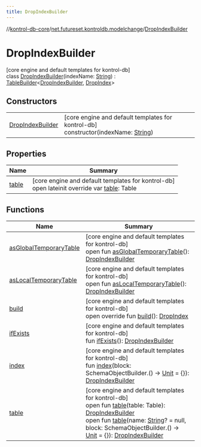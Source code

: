 ```yaml
---
title: DropIndexBuilder
---
```

//[kontrol-db-core](../../../index.html)/[net.futureset.kontroldb.modelchange](../index.html)/[DropIndexBuilder](index.html)



# DropIndexBuilder



[core engine and default templates for kontrol-db]\
class [DropIndexBuilder](index.html)(indexName: [String](https://kotlinlang.org/api/latest/jvm/stdlib/kotlin/-string/index.html)) : [TableBuilder](../-table-builder/index.html)&lt;[DropIndexBuilder](index.html), [DropIndex](../-drop-index/index.html)&gt;



## Constructors


| | |
|---|---|
| [DropIndexBuilder](-drop-index-builder.html) | [core engine and default templates for kontrol-db]<br>constructor(indexName: [String](https://kotlinlang.org/api/latest/jvm/stdlib/kotlin/-string/index.html)) |


## Properties


| Name | Summary |
|---|---|
| [table](table.html) | [core engine and default templates for kontrol-db]<br>open lateinit override var [table](table.html): Table |


## Functions


| Name | Summary |
|---|---|
| [asGlobalTemporaryTable](../-table-builder/as-global-temporary-table.html) | [core engine and default templates for kontrol-db]<br>open fun [asGlobalTemporaryTable](../-table-builder/as-global-temporary-table.html)(): [DropIndexBuilder](index.html) |
| [asLocalTemporaryTable](../-table-builder/as-local-temporary-table.html) | [core engine and default templates for kontrol-db]<br>open fun [asLocalTemporaryTable](../-table-builder/as-local-temporary-table.html)(): [DropIndexBuilder](index.html) |
| [build](build.html) | [core engine and default templates for kontrol-db]<br>open override fun [build](build.html)(): [DropIndex](../-drop-index/index.html) |
| [ifExists](if-exists.html) | [core engine and default templates for kontrol-db]<br>fun [ifExists](if-exists.html)(): [DropIndexBuilder](index.html) |
| [index](--index--.html) | [core engine and default templates for kontrol-db]<br>fun [index](--index--.html)(block: SchemaObjectBuilder.() -&gt; [Unit](https://kotlinlang.org/api/latest/jvm/stdlib/kotlin/-unit/index.html) = {}): [DropIndexBuilder](index.html) |
| [table](../-table-builder/table.html) | [core engine and default templates for kontrol-db]<br>open fun [table](../-table-builder/table.html)(table: Table): [DropIndexBuilder](index.html)<br>open fun [table](../-table-builder/table.html)(name: [String](https://kotlinlang.org/api/latest/jvm/stdlib/kotlin/-string/index.html)? = null, block: SchemaObjectBuilder.() -&gt; [Unit](https://kotlinlang.org/api/latest/jvm/stdlib/kotlin/-unit/index.html) = {}): [DropIndexBuilder](index.html) |

